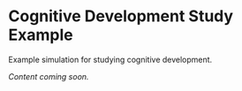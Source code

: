 # Cognitive Development Study Example

Example simulation for studying cognitive development.

*Content coming soon.*
